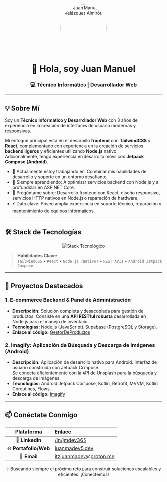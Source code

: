 <div align="center">
  <img src="https://avatars.githubusercontent.com/u/115042535?s=400&u=62a596cea79ad50f38ed1e841b021acae7b7b79a&v=4" alt="Juan Manuel Velázquez Almirón" width="150" style="border-radius:50%;"/>
  <h1>👋 Hola, soy Juan Manuel</h1>
  <h3>💻 Técnico Informático | Desarrollador Web</h3>
</div>

---

## 💡 Sobre Mí

Soy un **Técnico Informático y Desarrollador Web** con 3 años de experiencia en la creación de interfaces de usuario modernas y responsivas.

Mi enfoque principal está en el desarrollo **frontend** con **TailwindCSS** y **React**, complementado con experiencia en la creación de servicios **backend ligeros** y eficientes utilizando **Node.js** nativo.  
Adicionalmente, tengo experiencia en desarrollo móvil con **Jetpack Compose (Android)**.

* 🔭 Actualmente estoy trabajando en: Combinar mis habilidades de desarrollo y soporte en un entorno desafiante.
* 🌱 Siempre aprendiendo: A optimizar servicios backend con Node.js y a profundizar en ASP.NET Core.
* 💬 Pregúntame sobre: Desarrollo frontend con React, diseño responsivo, servicios HTTP nativos en Node.js o reparación de hardware.
* ⚡ Dato clave: Poseo amplia experiencia en soporte técnico, reparación y mantenimiento de equipos informáticos.

---

## 🛠️ Stack de Tecnologías

<p align="center">
  <img src="https://skillicons.dev/icons?i=kotlin,androidstudio,flutter,dart,dotnet,python,html,css,react,tailwindcss,nodejs,supabase,postgresql,docker,windows" alt="Stack Tecnológico" />
</p>

> **Habilidades Clave:**  
> `TailwindCSS` • `React` • `Node.js (Nativo)` • `REST APIs` • `Android Jetpack Compose`

---

## 📂 Proyectos Destacados

### **1. E-commerce Backend & Panel de Administración**
* **Descripción:** Solución completa y desacoplada para gestión de productos. Consiste en una **API RESTful robusta** desarrollada en Node.js para el manejo de inventario.
* **Tecnologías:** Node.js (JavaScript), Supabase (PostgreSQL y Storage).
* **Enlace al código:** [GestorDeProductos](https://github.com/juanmadev5/GestorDeProductos)

### **2. Imagify: Aplicación de Búsqueda y Descarga de Imágenes (Android)**
* **Descripción:** Aplicación de desarrollo nativo para Android. Interfaz de usuario construida con Jetpack Compose.  
  Se conecta eficientemente con la API de Unsplash para la búsqueda y descarga de imágenes.
* **Tecnologías:** Android Jetpack Compose, Kotlin, Retrofit, MVVM, Kotlin Coroutines, Flows.
* **Enlace al código:** [Imagify](https://github.com/juanmadev5/Imagify)

---

## 📫 Conéctate Conmigo

| Plataforma | Enlace |
| :---: | :--- |
| 💼 **LinkedIn** | [/in/jmdev365](https://www.linkedin.com/in/jmdev365) |
| 🌐 **Portafolio/Web** | [juanmadev5.dev](https://juanmadev5.dev) |
| 📧 **Email** | [itzjuanmadev@proton.me](mailto:itzjuanmadev@proton.me) |

<div align="center">
  <p>💡 Buscando siempre el próximo reto para construir soluciones escalables y eficientes. ¡Conectemos!</p>
</div>
